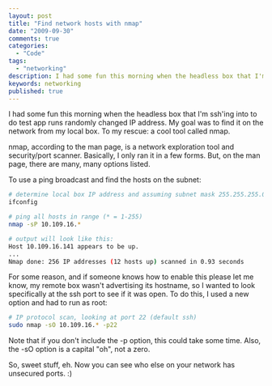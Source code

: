 ```yaml
---
layout: post
title: "Find network hosts with nmap"
date: "2009-09-30"
comments: true
categories:
  - "Code"
tags:
  - "networking"
description: I had some fun this morning when the headless box that I'm ssh'ing into to do test app runs randomly changed IP address.  My goal was to find it on the netw
keywords: networking
published: true
---
```


I had some fun this morning when the headless box that I'm ssh'ing into to do test app runs randomly changed IP address.  My goal was to find it on the network from my local box.  To my rescue: a cool tool called nmap.

<!--more-->

nmap, according to the man page, is a network exploration tool and security/port scanner.  Basically, I only ran it in a few forms.  But, on the man page, there are many, many options listed. 

To use a ping broadcast and find the hosts on the subnet:

```bash
# determine local box IP address and assuming subnet mask 255.255.255.0:
ifconfig

# ping all hosts in range (* = 1-255)
nmap -sP 10.109.16.*

# output will look like this:
Host 10.109.16.141 appears to be up.
...
Nmap done: 256 IP addresses (12 hosts up) scanned in 0.93 seconds
```

For some reason, and if someone knows how to enable this please let me know, my remote box wasn't advertising its hostname, so I wanted to look specifically at the ssh port to see if it was open.  To do this, I used a new option and had to run as root:

```bash
# IP protocol scan, looking at port 22 (default ssh)
sudo nmap -sO 10.109.16.* -p22
```

Note that if you don't include the -p option, this could take some time.  Also, the -sO option is a capital "oh", not a zero.

So, sweet stuff, eh.  Now you can see who else on your network has unsecured ports. :)

  

